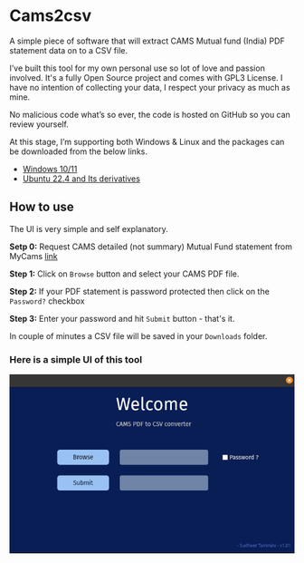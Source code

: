 # Cams2csv
A simple piece of software that will extract CAMS Mutual fund (India) PDF statement data on to a CSV file.

I’ve built this tool for my own personal use so lot of love and passion involved.  It's a fully Open Source project and comes with GPL3 License. I have no intention of collecting your data, I respect your privacy as much as mine.

No malicious code what’s so ever, the code is hosted on GitHub so you can review yourself.    

At this stage, I’m supporting both Windows & Linux and the packages can be downloaded from the below links.

- [Windows 10/11](https://github.com/SudheerNotes/cams2csv/releases/download/v1.2/Cams2CSV_v1.2_Windows10.11.zip)
- [Ubuntu 22.4 and Its derivatives](https://github.com/SudheerNotes/cams2csv/releases/download/v1.01/cams2csv_Ubuntu_22.04_v1.01.zip)

## How to use

The UI is very simple and self explanatory.

**Setp 0:** Request CAMS detailed (not summary) Mutual Fund statement from MyCams [link](https://www.camsonline.com/Investors/Statements/Consolidated-Account-Statement)

**Step 1:** Click on `Browse` button and select your CAMS PDF file.

**Step 2:** If your PDF statement is password protected then click on the `Password?` checkbox

**Step 3:** Enter your password and  hit `Submit` button - that's it.

In couple of minutes a CSV file will be saved in your `Downloads` folder. 

### Here is a simple UI of this tool

!['Simple UI'](/img/ui.png)